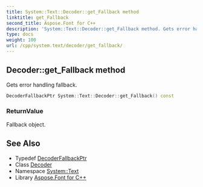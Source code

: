 ```yaml
---
title: System::Text::Decoder::get_Fallback method
linktitle: get_Fallback
second_title: Aspose.Font for C++
description: 'System::Text::Decoder::get_Fallback method. Gets error handling fallback in C++.'
type: docs
weight: 100
url: /cpp/system.text/decoder/get_fallback/
---
```

## Decoder::get_Fallback method


Gets error handling fallback.

```cpp
DecoderFallbackPtr System::Text::Decoder::get_Fallback() const
```


### ReturnValue

Fallback object.

## See Also

* Typedef [DecoderFallbackPtr](../../../system/decoderfallbackptr/)
* Class [Decoder](../)
* Namespace [System::Text](../../)
* Library [Aspose.Font for C++](../../../)
